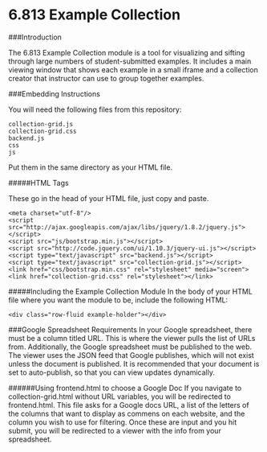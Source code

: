 6.813 Example Collection
=======================

###Introduction

The 6.813 Example Collection module is a tool for visualizing and sifting through
large numbers of student-submitted examples. It includes a main viewing window that
shows each example in a small iframe and a collection creator that instructor can use 
to group together examples. 

###Embedding Instructions

You will need the following files from this repository:

	collection-grid.js
	collection-grid.css
	backend.js
	css
	js

Put them in the same directory as your HTML file.

#####HTML Tags

These go in the head of your HTML file, just copy and paste.

	<meta charset="utf-8"/>
	<script src="http://ajax.googleapis.com/ajax/libs/jquery/1.8.2/jquery.js"></script> 
	<script src="js/bootstrap.min.js"></script> 
	<script src="http://code.jquery.com/ui/1.10.3/jquery-ui.js"></script>
	<script type="text/javascript" src="backend.js"></script>
	<script type="text/javascript" src="collection-grid.js"></script> 
	<link href="css/bootstrap.min.css" rel="stylesheet" media="screen">
	<link href="collection-grid.css" rel="stylesheet"></link>  

#####Including the Example Collection Module
In the body of your HTML file where you want the module to be, include the following HTML:
	
	<div class="row-fluid example-holder"></div>
    
###Google Spreadsheet Requirements
In your Google spreadsheet, there must be a column titled URL. This is where the viewer pulls the list of URLs from. Additionally, the Google spreadsheet must be published to the web. The viewer uses the JSON feed that Google publishes, which will not exist unless the document is published. It is recommended that your document is set to auto-publish, so that you can view updates dynamically.

######Using frontend.html to choose a Google Doc
If you navigate to collection-grid.html without URL variables, you will be redirected to frontend.html. This file asks for a Google docs URL, a list of the letters of the columns that want to display as commens on each website, and the column you wish to use for filtering. Once these are input and you hit submit, you will be redirected to a viewer with the info from your spreadsheet.